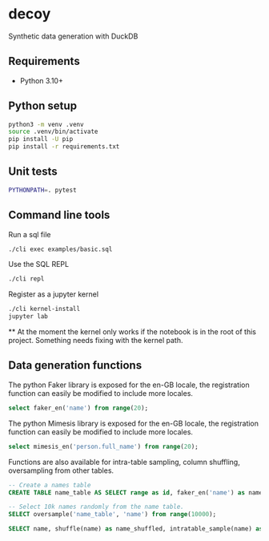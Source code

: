 # decoy

Synthetic data generation with DuckDB

## Requirements

- Python 3.10+

## Python setup

```bash
python3 -m venv .venv
source .venv/bin/activate
pip install -U pip
pip install -r requirements.txt
```

## Unit tests

```bash
PYTHONPATH=. pytest
```

## Command line tools

Run a sql file

```bash
./cli exec examples/basic.sql
```

Use the SQL REPL

```bash
./cli repl
```

Register as a jupyter kernel

```bash
./cli kernel-install
jupyter lab
```

** At the moment the kernel only works if the notebook is in the root of this project. Something needs fixing with the kernel path.

## Data generation functions

The python Faker library is exposed for the en-GB locale, the registration function can easily be modified to include more locales.

```sql
select faker_en('name') from range(20);
```

The python Mimesis library is exposed for the en-GB locale, the registration function can easily be modified to include more locales.

```sql
select mimesis_en('person.full_name') from range(20);
```

Functions are also available for intra-table sampling, column shuffling, oversampling from other tables.

```sql
-- Create a names table
CREATE TABLE name_table AS SELECT range as id, faker_en('name') as name FROM range(1000);

-- Select 10k names randomly from the name table.
SELECT oversample('name_table', 'name') from range(10000);

SELECT name, shuffle(name) as name_shuffled, intratable_sample(name) as name_sampled FROM name_table;
```
